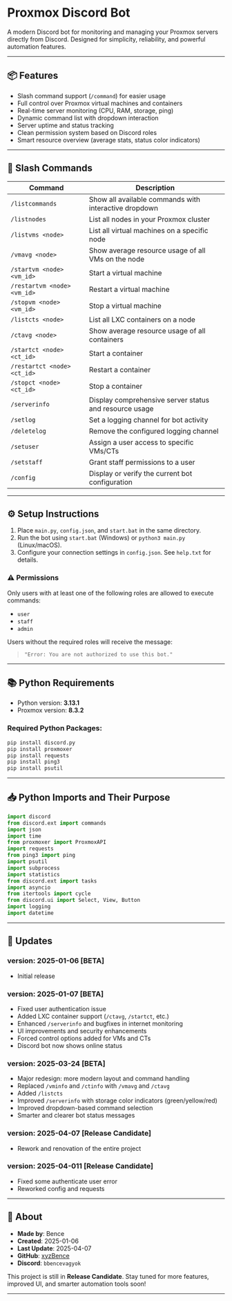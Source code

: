 # Proxmox Discord Bot

A modern Discord bot for monitoring and managing your Proxmox servers directly from Discord. Designed for simplicity, reliability, and powerful automation features.

---

## 📦 Features

- Slash command support (`/command`) for easier usage
- Full control over Proxmox virtual machines and containers
- Real-time server monitoring (CPU, RAM, storage, ping)
- Dynamic command list with dropdown interaction
- Server uptime and status tracking
- Clean permission system based on Discord roles
- Smart resource overview (average stats, status color indicators)

---

## 🧾 Slash Commands

| Command                      | Description                                                        |
|-------------------------------|---------------------------------------------------------------|
| `/listcommands`               | Show all available commands with interactive dropdown         |
| `/listnodes`                  | List all nodes in your Proxmox cluster                       |
| `/listvms <node>`             | List all virtual machines on a specific node                 |
| `/vmavg <node>`               | Show average resource usage of all VMs on the node           |
| `/startvm <node> <vm_id>`     | Start a virtual machine                                     |
| `/restartvm <node> <vm_id>`   | Restart a virtual machine                                   |
| `/stopvm <node> <vm_id>`      | Stop a virtual machine                                      |
| `/listcts <node>`             | List all LXC containers on a node                           |
| `/ctavg <node>`               | Show average resource usage of all containers               |
| `/startct <node> <ct_id>`     | Start a container                                           |
| `/restartct <node> <ct_id>`   | Restart a container                                         |
| `/stopct <node> <ct_id>`      | Stop a container                                            |
| `/serverinfo`                 | Display comprehensive server status and resource usage      |
| `/setlog`                     | Set a logging channel for bot activity                      |
| `/deletelog`                  | Remove the configured logging channel                       |
| `/setuser`                    | Assign a user access to specific VMs/CTs                    |
| `/setstaff`                   | Grant staff permissions to a user                           |
| `/config`                     | Display or verify the current bot configuration             |

---

## ⚙️ Setup Instructions

1. Place `main.py`, `config.json`, and `start.bat` in the same directory.
2. Run the bot using `start.bat` (Windows) or `python3 main.py` (Linux/macOS).
3. Configure your connection settings in `config.json`. See `help.txt` for details.

### ⚠️ Permissions

Only users with at least one of the following roles are allowed to execute commands:
- `user`
- `staff`
- `admin`

Users without the required roles will receive the message:
> `"Error: You are not authorized to use this bot."`

---

## 📚 Python Requirements

- Python version: **3.13.1**
- Proxmox version: **8.3.2**

### Required Python Packages:

```bash
pip install discord.py
pip install proxmoxer
pip install requests
pip install ping3
pip install psutil
```

---

## 📥 Python Imports and Their Purpose

```python
import discord
from discord.ext import commands
import json
import time
from proxmoxer import ProxmoxAPI
import requests
from ping3 import ping
import psutil
import subprocess
import statistics
from discord.ext import tasks
import asyncio
from itertools import cycle
from discord.ui import Select, View, Button
import logging
import datetime
```

---

## 🔄 Updates

### **version: 2025-01-06 [BETA]**
- Initial release

### **version: 2025-01-07 [BETA]**
- Fixed user authentication issue
- Added LXC container support (`/ctavg`, `/startct`, etc.)
- Enhanced `/serverinfo` and bugfixes in internet monitoring
- UI improvements and security enhancements
- Forced control options added for VMs and CTs
- Discord bot now shows online status

### **version: 2025-03-24 [BETA]**
- Major redesign: more modern layout and command handling
- Replaced `/vminfo` and `/ctinfo` with `/vmavg` and `/ctavg`
- Added `/listcts`
- Improved `/serverinfo` with storage color indicators (green/yellow/red)
- Improved dropdown-based command selection
- Smarter and clearer bot status messages

### **version: 2025-04-07 [Release Candidate]**
- Rework and renovation of the entire project

### **version: 2025-04-011 [Release Candidate]**
- Fixed some authenticate user error
- Reworked config and requests

---

## 👤 About

- **Made by**: Bence  
- **Created**: 2025-01-06  
- **Last Update**: 2025-04-07  
- **GitHub**: [xyzBence](https://github.com/xyzBence)  
- **Discord**: `bbencevagyok`

This project is still in **Release Candidate**. Stay tuned for more features, improved UI, and smarter automation tools soon!

---

